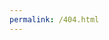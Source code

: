```yaml
---
permalink: /404.html
---
```


<script language="JavaScript">
function doFwd() {
  var forwardingURL=window.location.href;
  var domainName = window.location.hostname;
  var portNumber = window.location.port;
  var gonnaFwd = false;
  var newURL = "";
  console.log(forwardingURL,domainName,portNumber);
  {% for item in site.data.docsarchive.docker-compose %}
  if (forwardingURL.indexOf("/{{ item[0] }}") > -1)
  {

    console.log(domainName + ":"+ portNumber +"/{{ item[0] }}");
    gonnaFwd = true;
    if(forwardingURL.indexOf(":")>-1) {
      // there is a port number in the location; make sure to replace it
      newURL = forwardingURL.replace(domainName + ":"+ portNumber +"/{{ item[0] }}","{{ page.archiveserver }}:{{ item[1].ports[0] | replace:':4000','' }}");
    } else {
      // no port number in the location; just foward them on
      newURL = forwardingURL.replace(domainName + "/{{ item[0] }}","{{ page.archiveserver }}:{{ item[1].ports[0] | replace:':4000','' }}");
    }

  }{% endfor %}
  if (gonnaFwd) {
    console.log("Forwarding to: " + newURL);
    window.location.replace(newURL);
  } else {
    document.getElementById("DocumentationText").innerHTML = "<h1>404</h1>Sorry, we can't find that page. Feel free to <a href='https://github.com/docker/docker.github.io/issues/new?title=404 at: " + forwardingURL +  "&body=URL: "+ forwardingURL +"' class='nomunge'>file a ticket</a> and let us know!";
  }
}
window.onload = doFwd;
</script>
